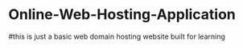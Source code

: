 # Online-Web-Hosting-Application
#this is just a basic web domain hosting website built for learning

